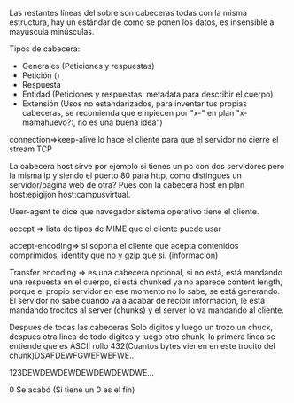 Las restantes líneas del sobre son cabeceras todas con la misma estructura, hay un estándar de como se ponen los datos, es insensible a mayúscula minúsculas.

Tipos de cabecera:
* Generales (Peticiones y respuestas)
* Petición ()
* Respuesta
* Entidad (Peticiones y respuestas, metadata para describir el cuerpo)
* Extensión (Usos no estandarizados, para inventar tus propias cabeceras, se recomienda que empiecen por "x-" en plan "x-mamahuevo?:, no es una buena idea")

connection=>keep-alive lo hace el cliente para que el servidor no cierre el stream TCP 

La cabecera host sirve por ejemplo si tienes un pc con dos servidores pero la misma ip y siendo el puerto 80 para http, como distingues un servidor/pagina web de otra? Pues con la cabecera host en plan host:epigijon host:campusvirtual.

User-agent te dice que navegador sistema operativo tiene el cliente.

accept => lista de tipos de MIME que el cliente puede usar

accept-encoding=> si soporta el cliente que acepta contenidos comprimidos, identity que no y gzip que si. (informacion)


Transfer encoding => es una cabecera opcional, si no está, está mandando una respuesta en el cuerpo, si está chunked ya no aparece content length, porque el propio servidor en ese momento no lo sabe, se está generando. El servidor no sabe cuando va a acabar de recibir informacion, le está mandando trocitos al server (chunks) y el server lo va mandando al cliente.

Despues de todas las cabeceras
Solo digitos y luego un trozo un chuck, despues otra linea de todo digitos y luego otro chunk, la primera linea se entiende que es ASCII rollo 432<CRLF>(Cuantos bytes vienen en este trocito del chunk)DSAFDEWFGWEFWEFWE..

123<CRLF>DEWDEWDEWDEWDEWDEWDWE...


0<CRLF> Se acabó (Si tiene un 0 es el fin)


